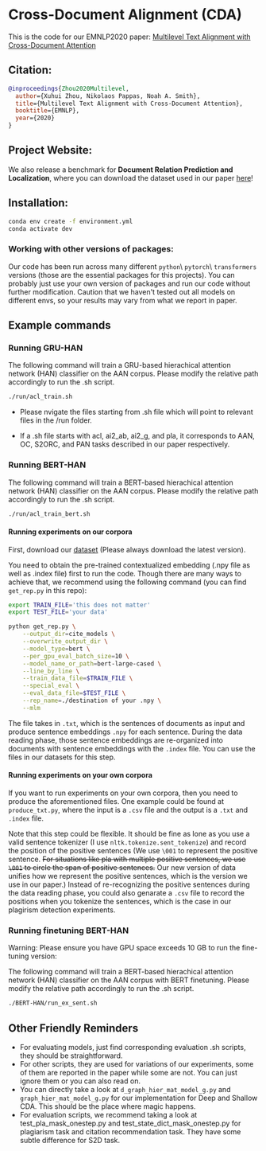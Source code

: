 # Cross-Document Alignment (CDA)
This is the code for our EMNLP2020 paper: [Multilevel Text Alignment with Cross-Document Attention](https://arxiv.org/abs/2010.01263)

## Citation:

```bibtex
@inproceedings{Zhou2020Multilevel,
  author={Xuhui Zhou, Nikolaos Pappas, Noah A. Smith},
  title={Multilevel Text Alignment with Cross-Document Attention},
  booktitle={EMNLP},
  year={2020}
}
```

## Project Website: 
We also release a benchmark for **Document Relation Prediction and Localization**, where you can download the dataset used in our paper [here](https://xuhuizhou.github.io/Multilevel-Text-Alignment/)!

## Installation: 
```bash
conda env create -f environment.yml
conda activate dev
```

### Working with other versions of packages:
Our code has been run across many different `python`\ `pytorch`\ `transformers` versions (those are the essential packages for this projects). You can probably just use your own version of packages and run our code without further modification. Caution that we haven't tested out all models on different envs, so your results may vary from what we report in paper.


## Example commands

### Running GRU-HAN 
The following command will train a GRU-based hierachical attention network (HAN) classifier on the AAN corpus. Please modify the relative path accordingly to run the .sh script.
```bash
./run/acl_train.sh
```

* Please nvigate the files starting from .sh file which will point to relevant files in the /run folder.

* If a .sh file starts with acl, ai2_ab, ai2_g, and pla, it corresponds to AAN, OC, S2ORC, and PAN tasks described
in our paper respectively.

### Running BERT-HAN

The following command will train a BERT-based hierachical attention network (HAN) classifier on the AAN corpus. Please modify the relative path accordingly to run the .sh script.
```bash
./run/acl_train_bert.sh
```

#### Running experiments on our corpora
First, download our [dataset](https://xuhuizhou.github.io/Multilevel-Text-Alignment/) (Please always download the latest version).

You need to obtain the pre-trained contextualized embedding (.npy file as well as .index file) first to run the code.
Though there are many ways to achieve that, we recommend using the following command (you can find ```get_rep.py``` in this repo):

```bash
export TRAIN_FILE='this does not matter'
export TEST_FILE='your data'

python get_rep.py \
    --output_dir=cite_models \
    --overwrite_output_dir \
    --model_type=bert \
    --per_gpu_eval_batch_size=10 \
    --model_name_or_path=bert-large-cased \
    --line_by_line \
    --train_data_file=$TRAIN_FILE \
    --special_eval \
    --eval_data_file=$TEST_FILE \
    --rep_name=./destination of your .npy \
    --mlm
```
The file takes in ``.txt``, which is the sentences of documents as input and produce sentence embeddings ``.npy`` for each sentence. During the data reading phase, those sentence embeddings are re-organized into documents with sentence embeddings with the ``.index`` file. You can use the files in our datasets for this step.

#### Running experiments on your own corpora
If you want to run experiments on your own corpora, then you need to produce the aforementioned files. One example could be found at ```produce_txt.py```, where the input is a ``.csv`` file and the output is a ``.txt`` and ``.index`` file. 

Note that this step could be flexible. It should be fine as lone as you use a valid sentence tokenizer (I use ``nltk.tokenize.sent_tokenize``) and record the position of the positive sentences (We use ``\001`` to represent the positive sentence. ~~For situations like pla with multiple positive sentences, we use ``\001`` to circle the span of positive sentences.~~ Our new version of data unifies how we represent the positive sentences, which is the version we use in our paper.) Instead of re-recognizing the positive sentences during the data reading phase, you could also genarate a  ``.csv`` file to record the positions when you tokenize the sentences, which is the case in our plagirism detection experiments.

### Running finetuning BERT-HAN
Warning: Please ensure you have GPU space exceeds 10 GB to run the fine-tuning version:

The following command will train a BERT-based hierachical attention network (HAN) classifier on the AAN corpus with BERT finetuning. Please modify the relative path accordingly to run the .sh script.
```bash
./BERT-HAN/run_ex_sent.sh
```

## Other Friendly Reminders
* For evaluating models, just find corresponding evaluation .sh scripts, they should be straightforward.
* For other scripts, they are used for variations of our experiments, some of them are reported in the paper while some are not. You can just ignore them or you can also read on.
* You can directly take a look at ``d_graph_hier_mat_model_g.py`` and ``graph_hier_mat_model_g.py`` for our implementation for
Deep and Shallow CDA. This should be the place where magic happens.
* For evaluation scripts, we recommend taking a look at test_pla_mask_onestep.py and test_state_dict_mask_onestep.py for
plagiarism task and citation recommendation task. They have some subtle difference for S2D task.



